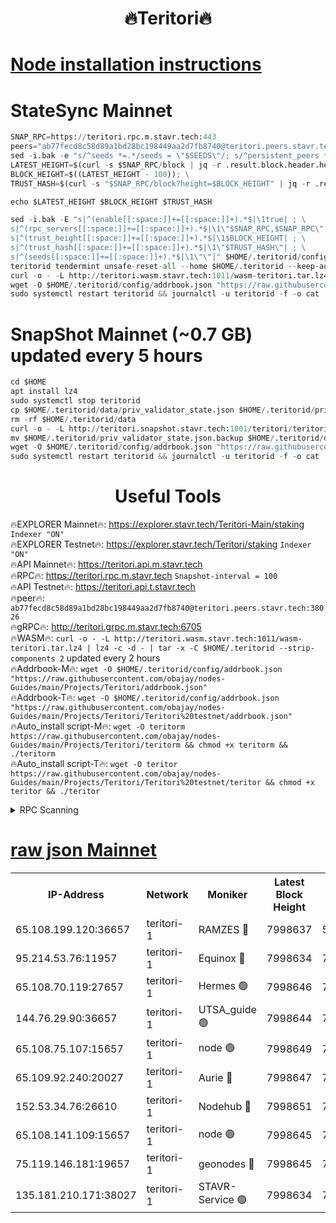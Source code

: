 <h1 align="center"> 🔥Teritori🔥</h1>


[Node installation instructions](https://github.com/obajay/nodes-Guides/tree/main/Projects/Teritori)
=

# StateSync Mainnet
```python
SNAP_RPC=https://teritori.rpc.m.stavr.tech:443
peers="ab77fecd8c58d89a1bd28bc198449aa2d7fb8740@teritori.peers.stavr.tech:38026"
sed -i.bak -e "s/^seeds *=.*/seeds = \"$SEEDS\"/; s/^persistent_peers *=.*/persistent_peers = \"$PEERS\"/" $HOME/.teritorid/config/config.toml
LATEST_HEIGHT=$(curl -s $SNAP_RPC/block | jq -r .result.block.header.height); \
BLOCK_HEIGHT=$((LATEST_HEIGHT - 100)); \
TRUST_HASH=$(curl -s "$SNAP_RPC/block?height=$BLOCK_HEIGHT" | jq -r .result.block_id.hash)

echo $LATEST_HEIGHT $BLOCK_HEIGHT $TRUST_HASH

sed -i.bak -E "s|^(enable[[:space:]]+=[[:space:]]+).*$|\1true| ; \
s|^(rpc_servers[[:space:]]+=[[:space:]]+).*$|\1\"$SNAP_RPC,$SNAP_RPC\"| ; \
s|^(trust_height[[:space:]]+=[[:space:]]+).*$|\1$BLOCK_HEIGHT| ; \
s|^(trust_hash[[:space:]]+=[[:space:]]+).*$|\1\"$TRUST_HASH\"| ; \
s|^(seeds[[:space:]]+=[[:space:]]+).*$|\1\"\"|" $HOME/.teritorid/config/config.toml
teritorid tendermint unsafe-reset-all --home $HOME/.teritorid --keep-addr-book
curl -o - -L http://teritori.wasm.stavr.tech:1011/wasm-teritori.tar.lz4 | lz4 -c -d - | tar -x -C $HOME/.teritorid --strip-components 2
wget -O $HOME/.teritorid/config/addrbook.json "https://raw.githubusercontent.com/obajay/nodes-Guides/main/Projects/Teritori/addrbook.json"
sudo systemctl restart teritorid && journalctl -u teritorid -f -o cat
```

# SnapShot Mainnet (~0.7 GB) updated every 5 hours
```python
cd $HOME
apt install lz4
sudo systemctl stop teritorid
cp $HOME/.teritorid/data/priv_validator_state.json $HOME/.teritorid/priv_validator_state.json.backup
rm -rf $HOME/.teritorid/data
curl -o - -L http://teritori.snapshot.stavr.tech:1001/teritori/teritori-snap.tar.lz4 | lz4 -c -d - | tar -x -C $HOME/.teritorid --strip-components 2
mv $HOME/.teritorid/priv_validator_state.json.backup $HOME/.teritorid/data/priv_validator_state.json
wget -O $HOME/.teritorid/config/addrbook.json "https://raw.githubusercontent.com/obajay/nodes-Guides/main/Projects/Teritori/addrbook.json"
sudo systemctl restart teritorid && journalctl -u teritorid -f -o cat
```
 <h1 align="center"> Useful Tools</h1>

🔥EXPLORER Mainnet🔥:      https://explorer.stavr.tech/Teritori-Main/staking      `Indexer "ON"` \
🔥EXPLORER Testnet🔥:        https://explorer.stavr.tech/Teritori/staking            `Indexer "ON"` \
🔥API Mainnet🔥:                   https://teritori.api.m.stavr.tech \
🔥RPC🔥:                                   https://teritori.rpc.m.stavr.tech                         `Snapshot-interval = 100` \
🔥API Testnet🔥:                     https://teritori.api.t.stavr.tech \
🔥peer🔥:                     `ab77fecd8c58d89a1bd28bc198449aa2d7fb8740@teritori.peers.stavr.tech:38026` \
🔥gRPC🔥:                                http://teritori.grpc.m.stavr.tech:6705 \
🔥WASM🔥: ```curl -o - -L http://teritori.wasm.stavr.tech:1011/wasm-teritori.tar.lz4 | lz4 -c -d - | tar -x -C $HOME/.teritorid --strip-components 2``` updated every 2 hours \
🔥Addrbook-M🔥:    ```wget -O $HOME/.teritorid/config/addrbook.json "https://raw.githubusercontent.com/obajay/nodes-Guides/main/Projects/Teritori/addrbook.json"``` \
🔥Addrbook-T🔥:    ```wget -O $HOME/.teritorid/config/addrbook.json "https://raw.githubusercontent.com/obajay/nodes-Guides/main/Projects/Teritori/Teritori%20testnet/addrbook.json"``` \
🔥Auto_install script-M🔥: ```wget -O teritorm https://raw.githubusercontent.com/obajay/nodes-Guides/main/Projects/Teritori/teritorm && chmod +x teritorm && ./teritorm``` \
🔥Auto_install script-T🔥: ```wget -O teritor https://raw.githubusercontent.com/obajay/nodes-Guides/main/Projects/Teritori/Teritori%20testnet/teritor && chmod +x teritor && ./teritor```

<details>
<summary>RPC Scanning</summary>

<h2 align="center"> We scan nodes in real time every 4 hours. And we provide the final result of RPC endpoints.
We cannot influence the operation of these nodes in any way. </h2>


```python
If Voting Power is higher than 0 --> then the Node is a validator of the network and may be subject to attack and be a potential threat to the chain.
```
```python
We marked such validators with a red symbol
```

</details>

[raw json Mainnet](https://rpc-check.teritorim.stavr.tech/teritorim/rpc-teritorim-result.json)
=



<table><tr><th>IP-Address</th><th>Network</th><th>Moniker</th><th>Latest Block Height</th><th>Earliest Block Height</th><th>Catching Up</th><th>Tx Index</th><th>Voting Power</th><th>Scan Time</th></tr><tr><td>65.108.199.120:36657</td><td>teritori-1</td><td>RAMZES 🔴</td><td>7998637</td><td>5996001</td><td>False</td><td>on</td><td>787918</td><td>2024-03-23T17:41:41.394991524UTC</td></tr><tr><td>95.214.53.76:11957</td><td>teritori-1</td><td>Equinox 🔴</td><td>7998634</td><td>7203180</td><td>False</td><td>on</td><td>1542774</td><td>2024-03-23T17:41:28.641103233UTC</td></tr><tr><td>65.108.70.119:27657</td><td>teritori-1</td><td>Hermes 🟢</td><td>7998646</td><td>7203180</td><td>False</td><td>on</td><td>0</td><td>2024-03-23T17:42:37.694355382UTC</td></tr><tr><td>144.76.29.90:36657</td><td>teritori-1</td><td>UTSA_guide 🟢</td><td>7998644</td><td>7208001</td><td>False</td><td>on</td><td>0</td><td>2024-03-23T17:42:26.446715730UTC</td></tr><tr><td>65.108.75.107:15657</td><td>teritori-1</td><td>node 🟢</td><td>7998649</td><td>7358868</td><td>False</td><td>on</td><td>0</td><td>2024-03-23T17:42:56.712577794UTC</td></tr><tr><td>65.109.92.240:20027</td><td>teritori-1</td><td>Aurie 🔴</td><td>7998647</td><td>7568001</td><td>False</td><td>on</td><td>119310</td><td>2024-03-23T17:42:44.210592114UTC</td></tr><tr><td>152.53.34.76:26610</td><td>teritori-1</td><td>Nodehub 🔴</td><td>7998651</td><td>7580883</td><td>False</td><td>on</td><td>65696</td><td>2024-03-23T17:43:05.130137414UTC</td></tr><tr><td>65.108.141.109:15657</td><td>teritori-1</td><td>node 🟢</td><td>7998645</td><td>7714496</td><td>False</td><td>on</td><td>0</td><td>2024-03-23T17:42:35.365926145UTC</td></tr><tr><td>75.119.146.181:19657</td><td>teritori-1</td><td>geonodes 🔴</td><td>7998645</td><td>7747478</td><td>False</td><td>on</td><td>37624</td><td>2024-03-23T17:42:33.046155081UTC</td></tr><tr><td>135.181.210.171:38027</td><td>teritori-1</td><td>STAVR-Service 🟢</td><td>7998634</td><td>7995001</td><td>False</td><td>on</td><td>0</td><td>2024-03-23T17:41:28.332522497UTC</td></tr></table>
